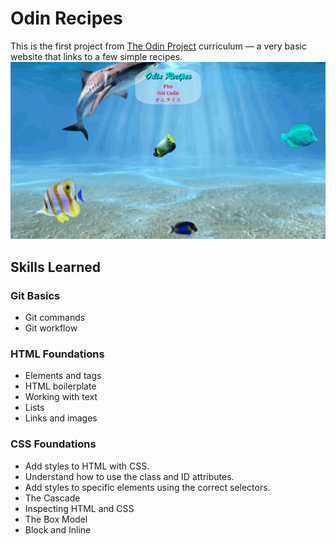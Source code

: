 # Odin Recipes
This is the first project from [The Odin Project](https://github.com/TheOdinProject) curriculum — a very basic website that links to a few simple recipes.
![Homepage](images/demo.PNG)

## Skills Learned

### Git Basics
- Git commands
- Git workflow

### HTML Foundations
- Elements and tags
- HTML boilerplate
- Working with text
- Lists
- Links and images

### CSS Foundations
- Add styles to HTML with CSS.
- Understand how to use the class and ID attributes.
- Add styles to specific elements using the correct selectors.
- The Cascade
- Inspecting HTML and CSS
- The Box Model
- Block and Inline